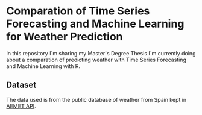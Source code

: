 # Comparation of Time Series Forecasting and Machine Learning for Weather Prediction
In this repository I´m sharing my Master´s Degree Thesis I´m currently doing about a comparation of predicting weather with Time Series Forecasting and Machine Learning with R.

## Dataset
The data used is from the public database of weather from Spain kept in [AEMET API](https://opendata.aemet.es/centrodedescargas/inicio).
